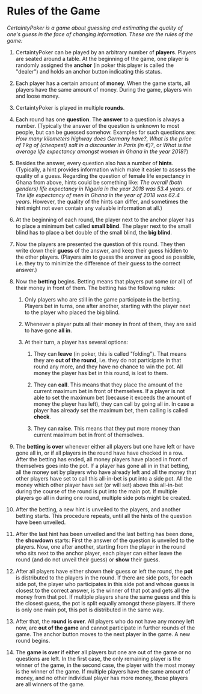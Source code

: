 # Rules of the Game

*CertaintyPoker is a game about guessing and estimating the quality of one's guess in the face of changing information. These are the rules of the game:*

1. CertaintyPoker can be played by an arbitrary number of __players__. Players are seated around a table. At the beginning of the game, one player is randomly assigned the __anchor__ (in poker this player is called the "dealer") and holds an anchor button indicating this status.

2. Each player has a certain amount of __money__. When the game starts, all players have the same amount of money. During the game, players win and loose money.

3. CertaintyPoker is played in multiple __rounds__.

4. Each round has one __question__. The __answer__ to a question is always a number. (Typically the answer of the question is unknown to most people, but can be guessed somehow. Examples for such questions are: *How many kilometers highway does Germany have?*, *What is the price of 1 kg of (cheapest) salt in a discounter in Paris (in €)?*, or *What is the average life expectancy amongst women in Ghana in the year 2018?*)

5. Besides the answer, every question also has a number of __hints__. (Typically, a hint provides information which make it easier to assess the quality of a guess. Regarding the question of female life expectancy in Ghana from above, hints could be something like: *The overall (both genders) life expectancy in Nigeria in the year 2018 was 53.4 years.* or *The life expectancy of men in Ghana in the year of 2018 was 62.4 years.*  However, the quality of the hints can differ, and sometimes the hint might not even contain any valuable information at all.)

6. At the beginning of each round, the player next to the anchor player has to place a minimum bet called __small blind__. The player next to the small blind has to place a bet double of the small blind, the __big blind__.

7. Now the players are presented the question of this round. They then write down their __guess__ of the answer, and keep their guess hidden to the other players. (Players aim to guess the answer as good as possible, i.e. they try to minimize the difference of their guess to the correct answer.)

8. Now the __betting__ begins. Betting means that players put some (or all) of their money in front of them. The betting has the following rules:

    1. Only players who are still in the game participate in the betting. Players bet in turns, one after another, starting with the player next to the player who placed the big blind.

    2. Whenever a player puts all their money in front of them, they are said to have gone __all in__.

    3. At their turn, a player has several options:

        1. They can __leave__ (in poker, this is called "folding"). That means they are __out of the round__, i.e. they do not participate in that round any more, and they have no chance to win the pot. All money the player has bet in this round, is lost to them.

        2. They can __call__. This means that they place the amount of the current maximum bet in front of themselves. If a player is not able to set the maximum bet (because it exceeds the amount of money the player has left), they can call by going all in. In case a player has already set the maximum bet, them calling is called __check__.

        3. They can __raise__. This means that they put more money than current maximum bet in front of themselves.

9. The __betting is over__ whenever either all players but one have left or have gone all in, or if all players in the round have have checked in a row. After the betting has ended, all money players have placed in front of themselves goes into the pot. If a player has gone all in in that betting, all the money set by players who have already left and all the money that other players have set to call this all-in-bet is put into a side pot. All the money which other player have set (or will set) above this all-in-bet during the course of the round is put into the main pot. If multiple players go all in during one round, multiple side pots might be created.

10. After the betting, a new hint is unveiled to the players, and another betting starts. This procedure repeats, until all the hints of the question have been unveiled.

11. After the last hint has been unveiled and the last betting has been done, the __showdown__ starts: First the answer of the question is unveiled to the players. Now, one after another, starting from the player in the round who sits next to the anchor player, each player can either leave the round (and do not unveil their guess) or __show__ their guess.

12. After all players have either shown their guess or left the round, the __pot__ is distributed to the players in the round. If there are side pots, for each side pot, the player who participates in this side pot and whose guess is closest to the correct answer, is the winner of that pot and gets all the money from that pot. If multiple players share the same guess and this is the closest guess, the pot is split equally amongst these players. If there is only one main pot, this pot is distributed in the same way.

13. After that, the __round is over__. All players who do not have any money left now, are __out of the game__ and cannot participate in further rounds of the game. The anchor button moves to the next player in the game. A new round begins.

14. The __game is over__ if either all players but one are out of the game or no questions are left. In the first case, the only remaining player is the winner of the game, in the second case, the player with the most money is the winner of the game. If multiple players have the same amount of money, and no other individual player has more money, those players are all winners of the game.
